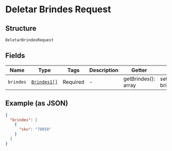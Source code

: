 
# Deletar Brindes Request

## Structure

`DeletarBrindesRequest`

## Fields

| Name | Type | Tags | Description | Getter | Setter |
|  --- | --- | --- | --- | --- | --- |
| `brindes` | [`Brindes1[]`](../../doc/models/brindes-1.md) | Required | - | getBrindes(): array | setBrindes(array brindes): void |

## Example (as JSON)

```json
{
  "brindes": [
    {
      "sku": "78050"
    }
  ]
}
```


